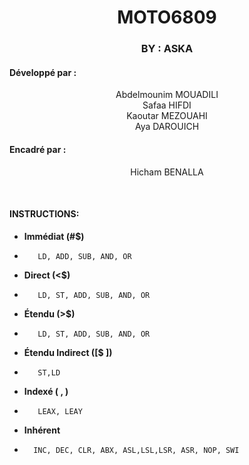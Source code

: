 <h1 align="center">MOTO6809</h1>
<h3 align="center">BY : ASKA</h3>
<h4>Développé par :</h4><p align="center">Abdelmounim MOUADILI</br>Safaa HIFDI </br>  Kaoutar MEZOUAHI </br>  Aya DAROUICH   </p>
<h4>Encadré par :</h4><p align="center">Hicham BENALLA</p>
<p></br></p>
<h4>INSTRUCTIONS:</h4>

-  **Immédiat (#$)**
-        LD, ADD, SUB, AND, OR
-  **Direct (<$)**
-        LD, ST, ADD, SUB, AND, OR

-  **Étendu (>$)**
-        LD, ST, ADD, SUB, AND, OR

-  **Étendu Indirect ([$ ])**
-        ST,LD

-  **Indexé ( , )**
-        LEAX, LEAY

-  **Inhérent**
-       INC, DEC, CLR, ABX, ASL,LSL,LSR, ASR, NOP, SWI 
